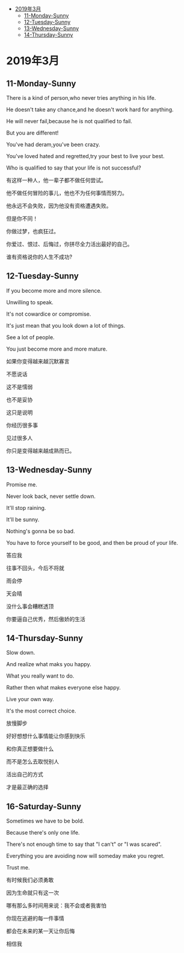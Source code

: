 <!-- GFM-TOC -->
* [2019年3月](#2019年3月)
    * [11-Monday-Sunny](#11-Monday-Sunny)
    * [12-Tuesday-Sunny](#12-Tuesday-Sunny)
    * [13-Wednesday-Sunny](#13-Wednesday-Sunny)
    * [14-Thursday-Sunny](#14-Thursday-Sunny)
<!-- GFM-TOC -->


# 2019年3月

## 11-Monday-Sunny

There is a kind of person,who never tries anything in his life.

He doesn't take any chance,and he doesn't work hard for anything.

He will never fail,because he is not qualified to fail.

But you are different!

You've had deram,you've been crazy.

You've loved hated and regretted,try your best to live your best.

Who is qualified to say that your life is not successful?


有这样一种人，他一辈子都不做任何尝试。

他不做任何冒险的事儿，他也不为任何事情而努力。

他永远不会失败，因为他没有资格遭遇失败。

但是你不同！

你做过梦，也疯狂过。

你爱过、恨过、后悔过，你拼尽全力活出最好的自己。

谁有资格说你的人生不成功?


## 12-Tuesday-Sunny

If you become more and more silence.  

Unwilling to speak.  

It's not cowardice or compromise.   

It's just mean that you look down a lot of things.  

See a lot of people.  

You just become more and more mature.  

如果你变得越来越沉默寡言  

不愿说话  

这不是懦弱  

也不是妥协  

这只是说明  

你经历很多事  

见过很多人  

你只是变得越来越成熟而已。


## 13-Wednesday-Sunny

Promise me.  

Never look back, never settle down.  

It'll stop raining.  

It'll be sunny.  

Nothing's gonna be so bad.  

You have to force yourself to be good, and then be proud of your life.  

答应我  

往事不回头，今后不将就  

雨会停  

天会晴  

没什么事会糟糕透顶  

你要逼自己优秀，然后傲娇的生活  


## 14-Thursday-Sunny

Slow down.  

And realize what maks you happy.  

What you really want to do.  

Rather then what makes everyone else happy.  

Live your own way.  

It's the most correct choice.  

放慢脚步  

好好想想什么事情能让你感到快乐  

和你真正想要做什么  

而不是怎么去取悦别人  

活出自己的方式  

才是最正确的选择  


## 16-Saturday-Sunny  

Sometimes we have to be bold.  

Because there's only one life.  

There's not enough time to say that "I can't" or "I was scared".  

Everything you are avoiding now will someday make you regret.  

Trust me.  

有时候我们必须勇敢  

因为生命就只有这一次  

哪有那么多时间用来说：我不会或者我害怕  

你现在逃避的每一件事情  

都会在未来的某一天让你后悔  

相信我  


